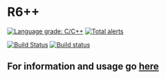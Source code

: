 # R6++
[![Language grade: C/C++](https://img.shields.io/lgtm/grade/cpp/g/AmFobes/R6pp.svg?logo=lgtm&logoWidth=18)](https://lgtm.com/projects/g/AmFobes/R6pp/context:cpp)
[![Total alerts](https://img.shields.io/lgtm/alerts/g/AmFobes/R6pp.svg?logo=lgtm&logoWidth=18)](https://lgtm.com/projects/g/AmFobes/R6pp/alerts/)

[![Build Status](https://travis-ci.org/AmFobes/R6pp.svg?branch=master)](https://travis-ci.org/AmFobes/R6pp)
[![Build status](https://ci.appveyor.com/api/projects/status/q0vkcfb4injjgvek/branch/master?svg=true)](https://ci.appveyor.com/project/AmFobes/r6pp/branch/master)
## For information and usage go [here](https://amfobes.github.io/R6pp/)
